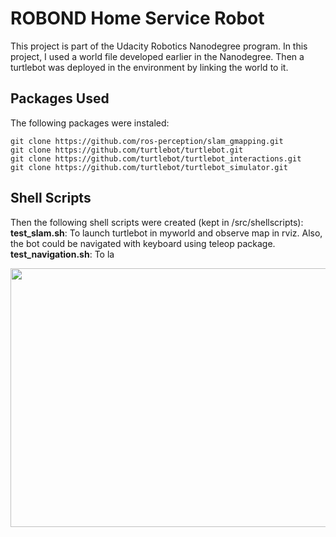 # ROBOND Home Service Robot

This project is part of the Udacity Robotics Nanodegree program. In this project, I used a world file developed earlier in the Nanodegree. Then a turtlebot was deployed in the environment by linking the world to it. 

## Packages Used
The following packages were instaled:
```
git clone https://github.com/ros-perception/slam_gmapping.git
git clone https://github.com/turtlebot/turtlebot.git
git clone https://github.com/turtlebot/turtlebot_interactions.git
git clone https://github.com/turtlebot/turtlebot_simulator.git
```

## Shell Scripts
Then the following shell scripts were created (kept in /src/shellscripts):
**test_slam.sh**: To launch turtlebot in myworld and observe map in rviz. Also, the bot could be navigated with keyboard using teleop package.
**test_navigation.sh**: To la


<img src="images/course_code_structure.png" width="779" height="414" />


